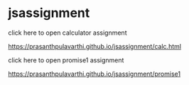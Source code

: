 # jsassignment

click here to open calculator assignment

https://prasanthpulavarthi.github.io/jsassignment/calc.html


click here to open promise1 assignment

https://prasanthpulavarthi.github.io/jsassignment/promise1

